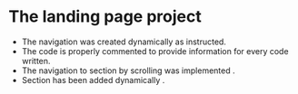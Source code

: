 # The landing page project

* The navigation was created dynamically as instructed. 
* The code is properly commented to provide information for every code written.
* The navigation to section by scrolling was implemented .
* Section has been added dynamically .
